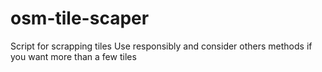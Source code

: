 # osm-tile-scaper
Script for scrapping tiles
Use responsibly and consider others methods if you want more than a few tiles
